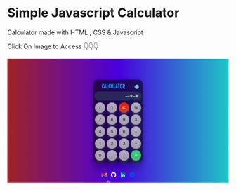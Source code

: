 # Simple Javascript Calculator

Calculator made with HTML , CSS & Javascript

Click On Image to Access 👇👇👇

<a href="https://krishnak2c.github.io/Basic-Calculator/"><img src="https://raw.githubusercontent.com/krishnak2c/Basic-Calculator/main/preview.png"></a>

